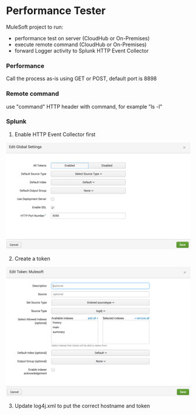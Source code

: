 # Performance Tester

MuleSoft project to run:
- performance test on server (CloudHub or On-Premises)
- execute remote command (CloudHub or On-Premises)
- forward Logger activity to Splunk HTTP Event Collector

### Performance

Call the process as-is using GET or POST, default port is 8898

### Remote command

use "command" HTTP header with command, for example "ls -l"

### Splunk

1. Enable HTTP Event Collector first

![Alt text](src/main/resources/1-Global_Setting.png?raw=true "Global Setting")

2. Create a token

![Alt text](src/main/resources/2-HTTP_Collector_Token.png?raw=true "Create token")

3. Update log4j.xml to put the correct hostname and token